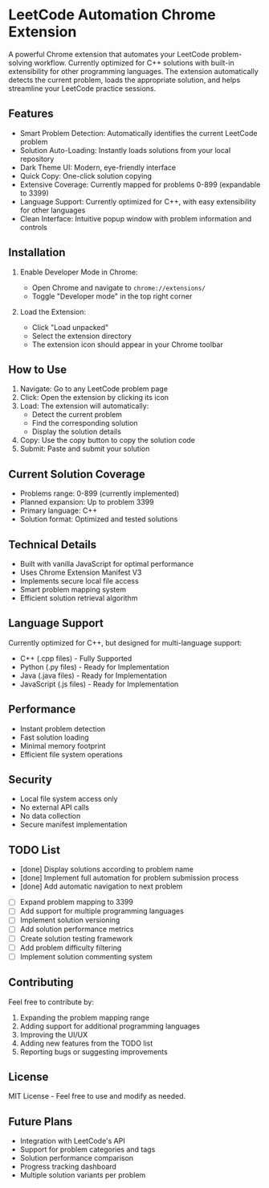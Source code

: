 # LeetCode Automation Chrome Extension

A powerful Chrome extension that automates your LeetCode problem-solving workflow. Currently optimized for C++ solutions with built-in extensibility for other programming languages. The extension automatically detects the current problem, loads the appropriate solution, and helps streamline your LeetCode practice sessions.

## Features

- Smart Problem Detection: Automatically identifies the current LeetCode problem
- Solution Auto-Loading: Instantly loads solutions from your local repository
- Dark Theme UI: Modern, eye-friendly interface
- Quick Copy: One-click solution copying
- Extensive Coverage: Currently mapped for problems 0-899 (expandable to 3399)
- Language Support: Currently optimized for C++, with easy extensibility for other languages
- Clean Interface: Intuitive popup window with problem information and controls

## Installation

1. Enable Developer Mode in Chrome:
   - Open Chrome and navigate to `chrome://extensions/`
   - Toggle "Developer mode" in the top right corner

2. Load the Extension:
   - Click "Load unpacked"
   - Select the extension directory
   - The extension icon should appear in your Chrome toolbar

## How to Use

1. Navigate: Go to any LeetCode problem page
2. Click: Open the extension by clicking its icon
3. Load: The extension will automatically:
   - Detect the current problem
   - Find the corresponding solution
   - Display the solution details
4. Copy: Use the copy button to copy the solution code
5. Submit: Paste and submit your solution

## Current Solution Coverage

- Problems range: 0-899 (currently implemented)
- Planned expansion: Up to problem 3399
- Primary language: C++
- Solution format: Optimized and tested solutions

## Technical Details

- Built with vanilla JavaScript for optimal performance
- Uses Chrome Extension Manifest V3
- Implements secure local file access
- Smart problem mapping system
- Efficient solution retrieval algorithm

## Language Support

Currently optimized for C++, but designed for multi-language support:
- C++ (.cpp files) - Fully Supported
- Python (.py files) - Ready for Implementation
- Java (.java files) - Ready for Implementation
- JavaScript (.js files) - Ready for Implementation

## Performance

- Instant problem detection
- Fast solution loading
- Minimal memory footprint
- Efficient file system operations

## Security

- Local file system access only
- No external API calls
- No data collection
- Secure manifest implementation

## TODO List

- [done] Display solutions according to problem name
- [done] Implement full automation for problem submission process
- [done] Add automatic navigation to next problem
- [ ] Expand problem mapping to 3399
- [ ] Add support for multiple programming languages
- [ ] Implement solution versioning
- [ ] Add solution performance metrics
- [ ] Create solution testing framework
- [ ] Add problem difficulty filtering
- [ ] Implement solution commenting system

## Contributing

Feel free to contribute by:
1. Expanding the problem mapping range
2. Adding support for additional programming languages
3. Improving the UI/UX
4. Adding new features from the TODO list
5. Reporting bugs or suggesting improvements

## License

MIT License - Feel free to use and modify as needed.

## Future Plans

- Integration with LeetCode's API
- Support for problem categories and tags
- Solution performance comparison
- Progress tracking dashboard
- Multiple solution variants per problem
